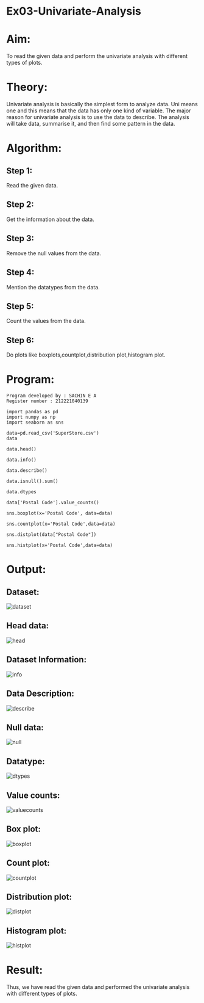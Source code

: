 # Ex03-Univariate-Analysis
# Aim:
To read the given data and perform the univariate analysis with different types of plots.

# Theory:
Univariate analysis is basically the simplest form to analyze data. Uni means one and this means that the data has only one kind of variable. The major reason for univariate analysis is to use the data to describe. The analysis will take data, summarise it, and then find some pattern in the data.

# Algorithm:
## Step 1:
Read the given data.
## Step 2:
Get the information about the data.

## Step 3:
Remove the null values from the data.

## Step 4:
Mention the datatypes from the data.

## Step 5:
Count the values from the data.

## Step 6:
Do plots like boxplots,countplot,distribution plot,histogram plot.

# Program:
```
Program developed by : SACHIN E A
Register number : 212221040139

import pandas as pd
import numpy as np
import seaborn as sns

data=pd.read_csv('SuperStore.csv')
data

data.head()

data.info()

data.describe()

data.isnull().sum()

data.dtypes

data['Postal Code'].value_counts()

sns.boxplot(x='Postal Code', data=data)

sns.countplot(x='Postal Code',data=data)

sns.distplot(data["Postal Code"])

sns.histplot(x='Postal Code',data=data)
```
# Output:
## Dataset:

![dataset](https://user-images.githubusercontent.com/94165957/194359404-dbf8ccad-0d3b-43a2-8984-a18d694bac64.png)

## Head data:

![head](https://user-images.githubusercontent.com/94165957/194359364-46f68956-4de1-4361-8b4a-e284fa2c7665.png)

## Dataset Information:

![info](https://user-images.githubusercontent.com/94165957/194359292-8fc4ecaf-bc54-43f7-a50e-b722844f4ddd.png)

## Data Description:

![describe](https://user-images.githubusercontent.com/94165957/194359242-05df0748-5a96-4490-a4f1-b61e4f4dd079.png)


## Null data:

![null](https://user-images.githubusercontent.com/94165957/194359166-8a815c05-d2a2-4337-b8d5-e67196e829ee.png)

## Datatype:

![dtypes](https://user-images.githubusercontent.com/94165957/194359080-89ef8951-fdd3-46bd-b131-e32cf2ca63bd.png)


## Value counts:

![valuecounts](https://user-images.githubusercontent.com/94165957/194359000-c38df02d-59a2-410f-a86a-396cc93bc650.png)

## Box plot:
![boxplot](https://user-images.githubusercontent.com/94165957/194358960-b3fc93fa-cb6c-47bd-b9ea-2d330819053d.png)


## Count plot:

![countplot](https://user-images.githubusercontent.com/94165957/194358917-154fc777-a5ae-4d15-81a3-a8c6b56721cd.png)

## Distribution plot:

![distplot](https://user-images.githubusercontent.com/94165957/194358840-c0371f0a-3c88-4fc2-9ca3-2023abd425d4.png)

## Histogram plot:

![histplot](https://user-images.githubusercontent.com/94165957/194358822-1f99028a-a96f-403f-a8d0-5ac6ebdab265.png)

# Result:
Thus, we have read the given data and performed the univariate analysis with different types of plots.
